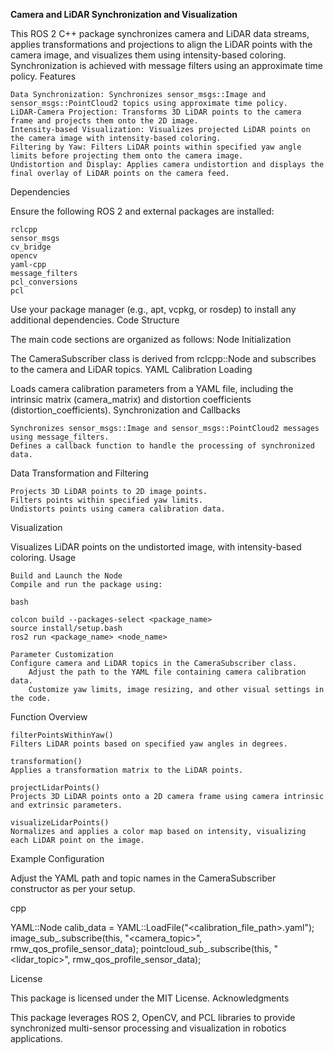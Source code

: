 **Camera and LiDAR Synchronization and Visualization**

This ROS 2 C++ package synchronizes camera and LiDAR data streams, applies transformations and projections to align the LiDAR points with the camera image, and visualizes them using intensity-based coloring. Synchronization is achieved with message filters using an approximate time policy.
Features

    Data Synchronization: Synchronizes sensor_msgs::Image and sensor_msgs::PointCloud2 topics using approximate time policy.
    LiDAR-Camera Projection: Transforms 3D LiDAR points to the camera frame and projects them onto the 2D image.
    Intensity-based Visualization: Visualizes projected LiDAR points on the camera image with intensity-based coloring.
    Filtering by Yaw: Filters LiDAR points within specified yaw angle limits before projecting them onto the camera image.
    Undistortion and Display: Applies camera undistortion and displays the final overlay of LiDAR points on the camera feed.

Dependencies

Ensure the following ROS 2 and external packages are installed:

    rclcpp
    sensor_msgs
    cv_bridge
    opencv
    yaml-cpp
    message_filters
    pcl_conversions
    pcl

Use your package manager (e.g., apt, vcpkg, or rosdep) to install any additional dependencies.
Code Structure

The main code sections are organized as follows:
Node Initialization

The CameraSubscriber class is derived from rclcpp::Node and subscribes to the camera and LiDAR topics.
YAML Calibration Loading

Loads camera calibration parameters from a YAML file, including the intrinsic matrix (camera_matrix) and distortion coefficients (distortion_coefficients).
Synchronization and Callbacks

    Synchronizes sensor_msgs::Image and sensor_msgs::PointCloud2 messages using message_filters.
    Defines a callback function to handle the processing of synchronized data.

Data Transformation and Filtering

    Projects 3D LiDAR points to 2D image points.
    Filters points within specified yaw limits.
    Undistorts points using camera calibration data.

Visualization

Visualizes LiDAR points on the undistorted image, with intensity-based coloring.
Usage

    Build and Launch the Node
    Compile and run the package using:

    bash

    colcon build --packages-select <package_name>
    source install/setup.bash
    ros2 run <package_name> <node_name>

    Parameter Customization
    Configure camera and LiDAR topics in the CameraSubscriber class.
        Adjust the path to the YAML file containing camera calibration data.
        Customize yaw limits, image resizing, and other visual settings in the code.

Function Overview

    filterPointsWithinYaw()
    Filters LiDAR points based on specified yaw angles in degrees.

    transformation()
    Applies a transformation matrix to the LiDAR points.

    projectLidarPoints()
    Projects 3D LiDAR points onto a 2D camera frame using camera intrinsic and extrinsic parameters.

    visualizeLidarPoints()
    Normalizes and applies a color map based on intensity, visualizing each LiDAR point on the image.

Example Configuration

Adjust the YAML path and topic names in the CameraSubscriber constructor as per your setup.

cpp

YAML::Node calib_data = YAML::LoadFile("<calibration_file_path>.yaml");
image_sub_.subscribe(this, "<camera_topic>", rmw_qos_profile_sensor_data);
pointcloud_sub_.subscribe(this, "<lidar_topic>", rmw_qos_profile_sensor_data);

License

This package is licensed under the MIT License.
Acknowledgments

This package leverages ROS 2, OpenCV, and PCL libraries to provide synchronized multi-sensor processing and visualization in robotics applications.
